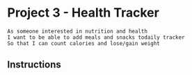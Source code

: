 # Project 3 - Health Tracker

```
As someone interested in nutrition and health
I want to be able to add meals and snacks todaily tracker
So that I can count calories and lose/gain weight
```

## Instructions
